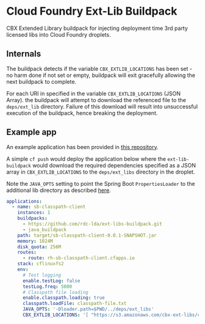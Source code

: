 # Cloud Foundry Ext-Lib Buildpack

CBX Extended Library buildpack for injecting deployment time 3rd party licensed libs into Cloud Foundry droplets.

## Internals

The buildpack detects if the variable `CBX_EXTLIB_LOCATIONS` has been set - no harm done if not set or empty, buildpack will exit gracefully allowing the next buildpack to complete.

For each URI in specified in the variable `CBX_EXTLIB_LOCATIONS` (JSON Array). the buildpack will attempt to download the referenced file to the `deps/ext_lib` directory. Failure of this download will result into unsuccessful execution of the buildpack, hence breaking the deployment.

## Example app

An example application has been provided in [this repository](https://bitbucket.org/igtbdigital/sb-classpath-client/src/master/).

A simple `cf push` would deploy the application below where the `ext-lib-buildpack` would download the required dependencies specified as a JSON array in `CBX_EXTLIB_LOCATIONS` to the `deps/ext_libs` directory in the droplet.

Note the `JAVA_OPTS` setting to point the Spring Boot `PropertiesLoader` to the additional lib directory as described [here](https://docs.spring.io/spring-boot/docs/current/api/org/springframework/boot/loader/PropertiesLauncher.html).

~~~yaml
applications:
  - name: sb-classpath-client
    instances: 1
    buildpacks: 
      - https://github.com/rdc-lda/ext-libs-buildpack.git
      - java_buildpack
    path: target/sb-classpath-client-0.0.1-SNAPSHOT.jar
    memory: 1024M
    disk_quota: 256M
    routes:
      - route: rh-sb-classpath-client.cfapps.io
    stack: cflinuxfs2
    env:
      # Test logging
      enable.testLog: false
      testLog.freq: 5000
      # Classpath file loading
      enable.classpath.loading: true
      classpath.loadFile: classpath-file.txt
      JAVA_OPTS: '-Dloader.path=$PWD/../deps/ext_libs'
      CBX_EXTLIB_LOCATIONS: '[ "https://s3.amazonaws.com/cbx-ext-libs/classpath-file.txt" ]'
~~~